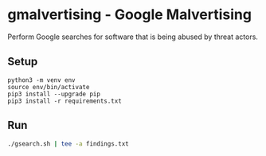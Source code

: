 
# gmalvertising - Google Malvertising

Perform Google searches for software that is being
abused by threat actors.

## Setup

```
python3 -m venv env
source env/bin/activate
pip3 install --upgrade pip
pip3 install -r requirements.txt
```

## Run

```bash
./gsearch.sh | tee -a findings.txt
```

